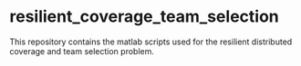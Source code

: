 # resilient_coverage_team_selection

This repository contains the matlab scripts used for the resilient distributed coverage and team selection problem. 
